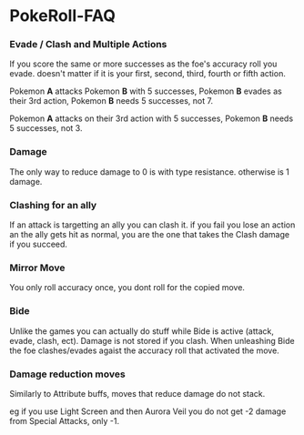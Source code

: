 # PokeRoll-FAQ

### Evade / Clash and Multiple Actions

If you score the same or more successes as the foe's accuracy roll you evade. doesn't matter if it is your first, second, third, fourth or fifth action.

Pokemon **A** attacks Pokemon **B** with 5 successes, Pokemon **B** evades as their 3rd action, Pokemon **B** needs 5 successes, not 7.

Pokemon **A** attacks on their 3rd action with 5 successes, Pokemon **B** needs 5 successes, not 3.

### Damage

The only way to reduce damage to 0 is with type resistance. otherwise is 1 damage.

### Clashing for an ally

If an attack is targetting an ally you can clash it. if you fail you lose an action an the ally gets hit as normal, you are the one that takes the Clash damage if you succeed.

### Mirror Move

You only roll accuracy once, you dont roll for the copied move.

### Bide

Unlike the games you can actually do stuff while Bide is active (attack, evade, clash, ect). Damage is not stored if you clash. When unleashing Bide the foe clashes/evades agaist the accuracy roll that activated the move.

### Damage reduction moves

Similarly to Attribute buffs, moves that reduce damage do not stack.

eg if you use Light Screen and then Aurora Veil you do not get -2 damage from Special Attacks, only -1.
